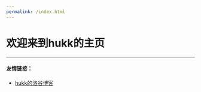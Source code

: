 ```yaml
---
permalink: /index.html
---
```


# 欢迎来到hukk的主页
---
#### 友情链接：
- [hukk的洛谷博客](https://www.luogu.com.cn/blog/hukk/)

